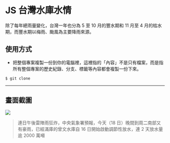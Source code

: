 # JS 台灣水庫水情

除了每年總雨量變化，台灣一年也分為 5 至 10 月的豐水期和 11 月至 4 月的枯水期，而豐水期以梅雨、颱風為主要降雨來源。

## 使用方式
- 把整個專案複製一份到你的電腦裡，這裡指的「內容」不是只有檔案，而是指所有整個專案的歷史紀錄、分支、標籤等內容都會複製一份下來。
```sh
$ git clone
```

----

## 畫面截圖
![](https://i.imgur.com/XPSLOmF.png)
> 連日午後雷陣雨狂炸，中央氣象署預報，今天（18 日）晚間到周二南部又有豪雨，已經滿庫的曾文水庫自 16 日開始啟動調節性放水，連 2 天放水量逾 2000 萬噸
